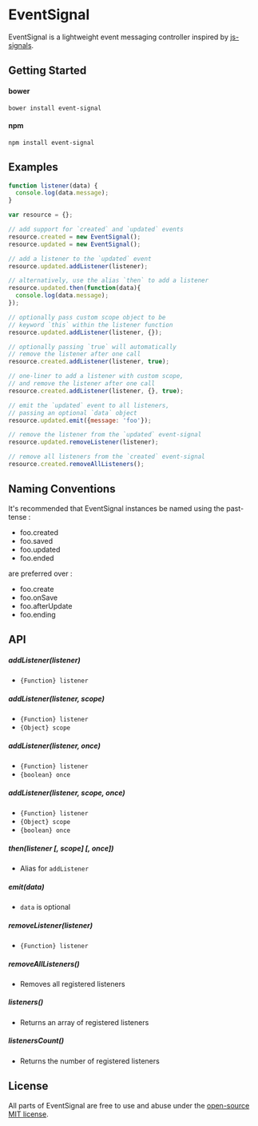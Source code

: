 # EventSignal
EventSignal is a lightweight event messaging controller inspired by [js-signals](https://github.com/millermedeiros/js-signals).

## Getting Started
#### bower
```
bower install event-signal
```
#### npm
```
npm install event-signal
```

## Examples
```javascript
function listener(data) {
  console.log(data.message);
}

var resource = {};

// add support for `created` and `updated` events
resource.created = new EventSignal();
resource.updated = new EventSignal();

// add a listener to the `updated` event
resource.updated.addListener(listener);

// alternatively, use the alias `then` to add a listener
resource.updated.then(function(data){
  console.log(data.message);
});

// optionally pass custom scope object to be
// keyword `this` within the listener function
resource.updated.addListener(listener, {});

// optionally passing `true` will automatically
// remove the listener after one call
resource.created.addListener(listener, true);

// one-liner to add a listener with custom scope,
// and remove the listener after one call
resource.created.addListener(listener, {}, true);

// emit the `updated` event to all listeners,
// passing an optional `data` object
resource.updated.emit({message: 'foo'});

// remove the listener from the `updated` event-signal
resource.updated.removeListener(listener);

// remove all listeners from the `created` event-signal
resource.created.removeAllListeners();
```

## Naming Conventions
It's recommended that EventSignal instances be named using the past-tense :
- foo.created
- foo.saved
- foo.updated
- foo.ended

are preferred over :
- foo.create
- foo.onSave
- foo.afterUpdate
- foo.ending

## API
##### addListener(listener)
- `{Function} listener`

##### addListener(listener, scope)
- `{Function} listener`
- `{Object} scope`

##### addListener(listener, once)
- `{Function} listener`
- `{boolean} once`

##### addListener(listener, scope, once)
- `{Function} listener`
- `{Object} scope`
- `{boolean} once`

##### then(listener [, scope] [, once])
- Alias for `addListener`

##### emit(data)
- `data` is optional

##### removeListener(listener)
- `{Function} listener`

##### removeAllListeners()
- Removes all registered listeners

##### listeners()
- Returns an array of registered listeners

##### listenersCount()
- Returns the number of registered listeners

## License
All parts of EventSignal are free to use and abuse under the [open-source MIT license](https://github.com/r-park/event-signal/blob/master/LICENSE.md).

